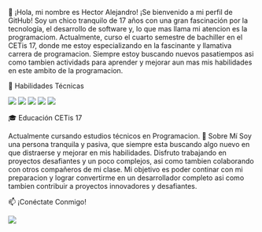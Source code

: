 👋 ¡Hola, mi nombre es Hector Alejandro!
¡Se bienvenido a mi perfil de GitHub!
Soy un chico tranquilo de 17 años con una gran fascinación por la tecnología, el desarrollo de software y, lo que mas llama mi atencion es la programaciom. Actualmente, curso el cuarto semestre de bachiller en el CETis 17, donde me estoy especializando en la fascinante y llamativa carrera de programacion. Siempre estoy buscando nuevos pasatiempos asi como tambien actividads para aprender y mejorar aun mas mis  habilidades en este ambito de la programacion.

🚀 Habilidades Técnicas
<p align="left">
  <img src="https://img.shields.io/badge/C++-00599C?style=for-the-badge&logo=c%2B%2B&logoColor=white" />
  <img src="https://img.shields.io/badge/JavaScript-323330?style=for-the-badge&logo=javascript&logoColor=F7DF1E" />
  <img src="https://img.shields.io/badge/HTML5-E34F26?style=for-the-badge&logo=html5&logoColor=white" />
  <img src="https://img.shields.io/badge/CSS3-1572B6?style=for-the-badge&logo=css3&logoColor=white" />
  <img src="https://img.shields.io/badge/PHP-777BB4?style=for-the-badge&logo=php&logoColor=white" />
</p>

🎓 Educación
CETis 17

Actualmente cursando estudios técnicos en Programacion.
🌟 Sobre Mí
Soy una persona tranquila y pasiva, que siempre esta buscando algo nuevo en que distraerse y mejorar en mis habilidades. Disfruto trabajando en proyectos desafiantes y un poco complejos, asi como tambien colaborando con otros compañeros de mi clase. Mi objetivo es poder continar con mi preparacion y lograr convertirme en un desarrollador completo asi como tambien contribuir a proyectos innovadores y desafiantes.

📫 ¡Conéctate Conmigo!
<p align="left">
  <a href="hector.alejandro.perez.cruz@cetis17.edu.mx"><img src="https://img.shields.io/badge/Email-D14836?style=for-the-badge&logo=gmail&logoColor=white" /></a>
